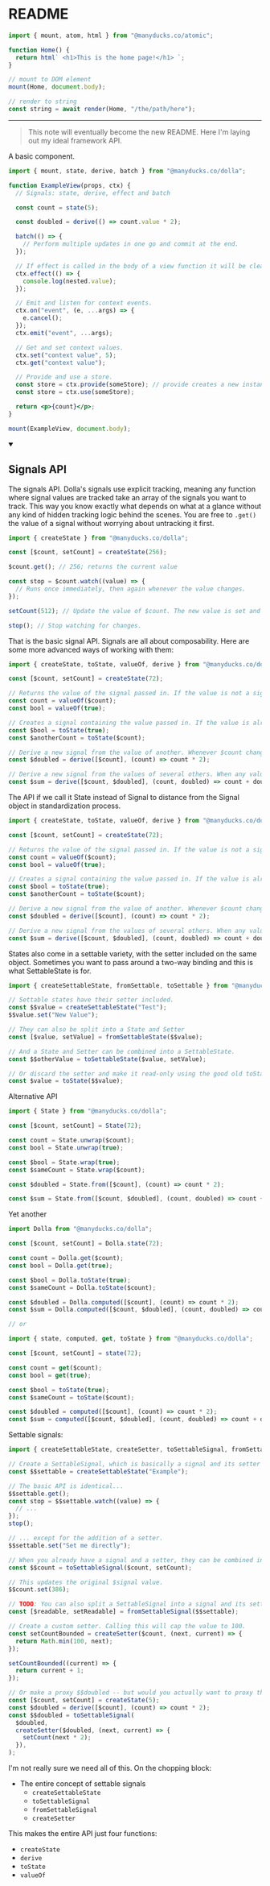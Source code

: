 # README

```jsx
import { mount, atom, html } from "@manyducks.co/atomic";

function Home() {
  return html` <h1>This is the home page!</h1> `;
}

// mount to DOM element
mount(Home, document.body);

// render to string
const string = await render(Home, "/the/path/here");
```

---

> This note will eventually become the new README. Here I'm laying out my ideal framework API.

A basic component.

```jsx
import { mount, state, derive, batch } from "@manyducks.co/dolla";

function ExampleView(props, ctx) {
  // Signals: state, derive, effect and batch

  const count = state(5);

  const doubled = derive(() => count.value * 2);

  batch(() => {
    // Perform multiple updates in one go and commit at the end.
  });

  // If effect is called in the body of a view function it will be cleaned up automatically with the view.
  ctx.effect(() => {
    console.log(nested.value);
  });

  // Emit and listen for context events.
  ctx.on("event", (e, ...args) => {
    e.cancel();
  });
  ctx.emit("event", ...args);

  // Get and set context values.
  ctx.set("context value", 5);
  ctx.get("context value");

  // Provide and use a store.
  const store = ctx.provide(someStore); // provide creates a new instance attached to this view and returns it.
  const store = ctx.use(someStore);

  return <p>{count}</p>;
}

mount(ExampleView, document.body);
```

<details open>
<summary>
  <h2>Signals API</h2>
</summary>

The signals API. Dolla's signals use explicit tracking, meaning any function where signal values are tracked take an array of the signals you want to track. This way you know exactly what depends on what at a glance without any kind of hidden tracking logic behind the scenes. You are free to `.get()` the value of a signal without worrying about untracking it first.

```jsx
import { createState } from "@manyducks.co/dolla";

const [$count, setCount] = createState(256);

$count.get(); // 256; returns the current value

const stop = $count.watch((value) => {
  // Runs once immediately, then again whenever the value changes.
});

setCount(512); // Update the value of $count. The new value is set and all watchers run synchronously.

stop(); // Stop watching for changes.
```

That is the basic signal API. Signals are all about composability. Here are some more advanced ways of working with them:

```jsx
import { createState, toState, valueOf, derive } from "@manyducks.co/dolla";

const [$count, setCount] = createState(72);

// Returns the value of the signal passed in. If the value is not a signal it is returned as is.
const count = valueOf($count);
const bool = valueOf(true);

// Creates a signal containing the value passed in. If the value is already a signal it is returned as is.
const $bool = toState(true);
const $anotherCount = toState($count);

// Derive a new signal from the value of another. Whenever $count changes, $doubled will follow.
const $doubled = derive([$count], (count) => count * 2);

// Derive a new signal from the values of several others. When any value in the list changes, $sum will be recomputed.
const $sum = derive([$count, $doubled], (count, doubled) => count + doubled);
```

The API if we call it State instead of Signal to distance from the Signal object in standardization process.

```jsx
import { createState, toState, valueOf, derive } from "@manyducks.co/dolla";

const [$count, setCount] = createState(72);

// Returns the value of the signal passed in. If the value is not a signal it is returned as is.
const count = valueOf($count);
const bool = valueOf(true);

// Creates a signal containing the value passed in. If the value is already a signal it is returned as is.
const $bool = toState(true);
const $anotherCount = toState($count);

// Derive a new signal from the value of another. Whenever $count changes, $doubled will follow.
const $doubled = derive([$count], (count) => count * 2);

// Derive a new signal from the values of several others. When any value in the list changes, $sum will be recomputed.
const $sum = derive([$count, $doubled], (count, doubled) => count + doubled);
```

States also come in a settable variety, with the setter included on the same object. Sometimes you want to pass around a two-way binding and this is what SettableState is for.

```jsx
import { createSettableState, fromSettable, toSettable } from "@manyducks.co/dolla";

// Settable states have their setter included.
const $$value = createSettableState("Test");
$$value.set("New Value");

// They can also be split into a State and Setter
const [$value, setValue] = fromSettableState($$value);

// And a State and Setter can be combined into a SettableState.
const $$otherValue = toSettableState($value, setValue);

// Or discard the setter and make it read-only using the good old toState function:
const $value = toState($$value);
```

Alternative API

```jsx
import { State } from "@manyducks.co/dolla";

const [$count, setCount] = State(72);

const count = State.unwrap($count);
const bool = State.unwrap(true);

const $bool = State.wrap(true);
const $sameCount = State.wrap($count);

const $doubled = State.from([$count], (count) => count * 2);

const $sum = State.from([$count, $doubled], (count, doubled) => count + doubled);
```

Yet another

```jsx
import Dolla from "@manyducks.co/dolla";

const [$count, setCount] = Dolla.state(72);

const count = Dolla.get($count);
const bool = Dolla.get(true);

const $bool = Dolla.toState(true);
const $sameCount = Dolla.toState($count);

const $doubled = Dolla.computed([$count], (count) => count * 2);
const $sum = Dolla.computed([$count, $doubled], (count, doubled) => count + doubled);

// or

import { state, computed, get, toState } from "@manyducks.co/dolla";

const [$count, setCount] = state(72);

const count = get($count);
const bool = get(true);

const $bool = toState(true);
const $sameCount = toState($count);

const $doubled = computed([$count], (count) => count * 2);
const $sum = computed([$count, $doubled], (count, doubled) => count + doubled);
```

Settable signals:

```jsx
import { createSettableState, createSetter, toSettableSignal, fromSettableSignal } from "@manyducks.co/dolla";

// Create a SettableSignal, which is basically a signal and its setter combined into a single object.
const $$settable = createSettableState("Example");

// The basic API is identical...
$$settable.get();
const stop = $$settable.watch((value) => {
  // ...
});
stop();

// ... except for the addition of a setter.
$$settable.set("Set me directly");

// When you already have a signal and a setter, they can be combined into one.
const $$count = toSettableSignal($count, setCount);

// This updates the original $signal value.
$$count.set(386);

// TODO: You can also split a SettableSignal into a signal and its setter.
const [$readable, setReadable] = fromSettableSignal($$settable);

// Create a custom setter. Calling this will cap the value to 100.
const setCountBounded = createSetter($count, (next, current) => {
  return Math.min(100, next);
});

setCountBounded((current) => {
  return current + 1;
});

// Or make a proxy $$doubled -- but would you actually want to proxy things like this?
const [$count, setCount] = createState(5);
const $doubled = derive([$count], (count) => count * 2);
const $$doubled = toSettableSignal(
  $doubled,
  createSetter($doubled, (next, current) => {
    setCount(next * 2);
  }),
);
```

I'm not really sure we need all of this. On the chopping block:

- The entire concept of settable signals
  - `createSettableState`
  - `toSettableSignal`
  - `fromSettableSignal`
  - `createSetter`

This makes the entire API just four functions:

- `createState`
- `derive`
- `toState`
- `valueOf`

</details>
